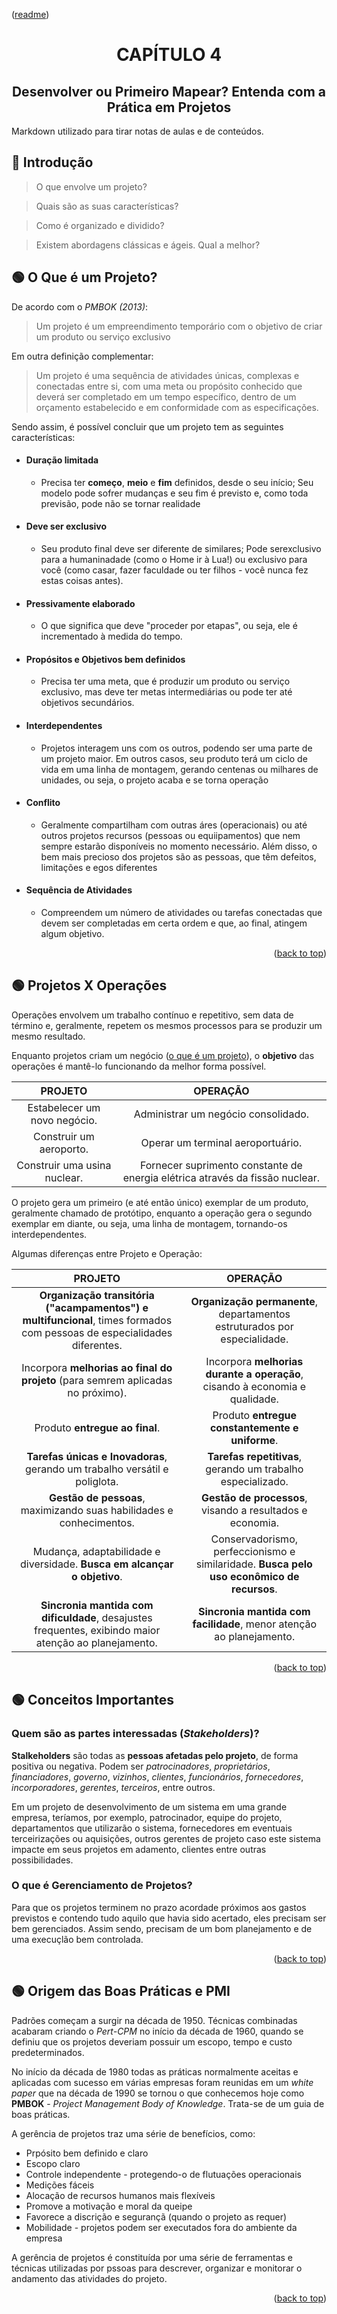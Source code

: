 <p align="left">(<a href="../../README.md">readme</a>)</p>
<div name="#readme-top">
  <h1 align=center>CAPÍTULO 4</h1>
</div>
<h2 align=center>Desenvolver ou Primeiro Mapear? Entenda com a Prática em Projetos</h2>

Markdown utilizado para tirar notas de aulas e de conteúdos.

## 📌 Introdução

>O que envolve um projeto?

>Quais são as suas características?

>Como é organizado e dividido?

>Existem abordagens clássicas e ágeis. Qual a melhor?

## 🟢 O Que é um Projeto?

De acordo com o *PMBOK (2013)*:

>Um projeto é um empreendimento temporário com o objetivo de criar um produto ou serviço exclusivo

Em outra definição complementar:

>Um projeto é uma sequência de atividades únicas, complexas e conectadas entre si, com uma meta ou propósito conhecido que deverá ser completado em um tempo específico, dentro de um orçamento estabelecido e em conformidade com as especificações.

Sendo assim, é possível concluir que um projeto tem as seguintes características:

- #### Duração limitada
  - Precisa ter **começo**, **meio** e **fim** definidos, desde o seu início; Seu modelo pode sofrer mudanças e seu fim é previsto e, como toda previsão, pode não se tornar realidade
- #### Deve ser exclusivo
  - Seu produto final deve ser diferente de similares; Pode serexclusivo para a humaninadade (como o Home ir à Lua!) ou exclusivo para você (como casar, fazer faculdade ou ter filhos - você nunca fez estas coisas antes).
- #### Pressivamente elaborado
  - O que significa que deve "proceder por etapas", ou seja, ele é incrementado à medida do tempo.
- #### Propósitos e Objetivos bem definidos
  - Precisa ter uma meta, que é produzir um produto ou serviço exclusivo, mas deve ter metas intermediárias ou pode ter até objetivos secundários.
- #### Interdependentes
  - Projetos interagem uns com os outros, podendo ser uma parte de um projeto maior. Em outros casos, seu produto terá um ciclo de vida em uma  linha de montagem, gerando centenas ou milhares de unidades, ou seja, o projeto acaba e se torna operação
- #### Conflito
  - Geralmente compartilham com outras áres (operacionais) ou até outros projetos recursos (pessoas ou equiipamentos) que nem sempre estarão disponíveis no momento necessário. Além disso, o bem mais precioso dos projetos são as pessoas, que têm defeitos, limitações e egos diferentes
- #### Sequência de Atividades
  - Compreendem um número de atividades ou tarefas conectadas que devem ser completadas em certa ordem e que, ao final, atingem algum objetivo.

<p align="right">(<a href="#readme-top">back to top</a>)

## 🟢 Projetos X Operações

Operações envolvem um trabalho contínuo e repetitivo, sem data de término e, geralmente, repetem os mesmos processos para se produzir um mesmo resultado.

Enquanto projetos criam um negócio ([o que é um projeto](#🟢-o-que-é-um-projeto)),  o **objetivo** das operações é mantê-lo funcionando da melhor forma possível.

| **PROJETO** | **OPERAÇÃO** |
| :---: | :---: |
| Estabelecer um novo negócio. | Administrar um negócio consolidado. |
| Construir um aeroporto. | Operar um terminal aeroportuário. |
| Construir uma usina nuclear. | Fornecer suprimento constante de energia elétrica através da fissão nuclear. |

O projeto gera um primeiro (e até então único) exemplar de um produto, geralmente chamado de protótipo, enquanto a operação gera o segundo exemplar em diante, ou seja, uma linha de montagem, tornando-os interdependentes.

Algumas diferenças entre Projeto e Operação:

| **PROJETO** | **OPERAÇÃO** |
| :---: | :---: |
| **Organização transitória ("acampamentos") e multifuncional**, times formados com pessoas de especialidades diferentes. | **Organização permanente**, departamentos estruturados por especialidade. |
| Incorpora **melhorias ao final do projeto** (para semrem aplicadas no próximo). | Incorpora **melhorias durante a operação**, cisando à economia e qualidade. |
| Produto **entregue ao final**. | Produto **entregue constantemente e uniforme**. |
| **Tarefas únicas e Inovadoras**, gerando um trabalho versátil e poliglota. | **Tarefas repetitivas**, gerando um trabalho especializado. |
| **Gestão de pessoas**, maximizando suas habilidades e conhecimentos. | **Gestão de processos**, visando a resultados e economia. |
| Mudança, adaptabilidade e diversidade. **Busca em alcançar o objetivo**. | Conservadorismo, perfeccionismo e similaridade. **Busca pelo uso econômico de recursos**. |
| **Sincronia mantida com dificuldade**, desajustes frequentes, exibindo maior atenção ao planejamento. | **Sincronia mantida com facilidade**, menor atenção ao planejamento. |

<p align="right">(<a href="#readme-top">back to top</a>)</p>

## 🟢 Conceitos Importantes

### Quem são as partes interessadas (*Stakeholders*)?

**Stalkeholders** são todas as **pessoas afetadas pelo projeto**, de forma positiva ou negativa. Podem ser *patrocinadores*, *proprietários*, *financiadores*, *governo*, *vizinhos*, *clientes*, *funcionários*, *fornecedores*, *incorporadores*, *gerentes*, *terceiros*, entre outros.

Em um projeto de desenvolvimento de um sistema em uma grande empresa, teríamos, por exemplo, patrocinador, equipe do projeto, departamentos que utilizarão o sistema, fornecedores em eventuais terceirizações ou aquisições, outros gerentes de projeto caso este sistema impacte em seus projetos em adamento, clientes entre outras possibilidades.

### O que é Gerenciamento de Projetos?

Para que os projetos terminem no prazo acordade próximos aos gastos previstos e contendo tudo aquilo que havia sido acertado, eles precisam ser bem gerenciados. Assim sendo, precisam de um bom planejamento e de uma execuçlão bem controlada.

<p align="right">(<a href="#readme-top">back to top</a>)</p>

## 🟢 Origem das Boas Práticas e PMI

Padrões começam a surgir na década de 1950. Técnicas combinadas acabaram criando o *Pert-CPM* no início da década de 1960, quando se definiu que os projetos deveriam possuir um escopo, tempo e custo predeterminados.

No início da década de 1980 todas as práticas normalmente aceitas e aplicadas com sucesso em várias empresas foram reunidas em um *white paper* que na década de 1990 se tornou o que conhecemos hoje como **PMBOK** - *Project Management Body of Knowledge*. Trata-se de um guia de boas práticas.

A gerência de projetos traz uma série de benefícios, como:

- Prpósito bem definido e claro
- Escopo claro
- Controle independente - protegendo-o de flutuações operacionais
- Medições fáceis
- Alocação de recursos humanos mais flexíveis
- Promove a motivação e moral da queipe
- Favorece a discrição e segurançã (quando o projeto as requer)
- Mobilidade - projetos podem ser executados fora do ambiente da empresa

A gerência de projetos é constituída por uma série de ferramentas e técnicas utilizadas por pssoas para descrever, organizar e monitorar o andamento das atividades do projeto.

<p align="right">(<a href="#readme-top">back to top</a>)</p>